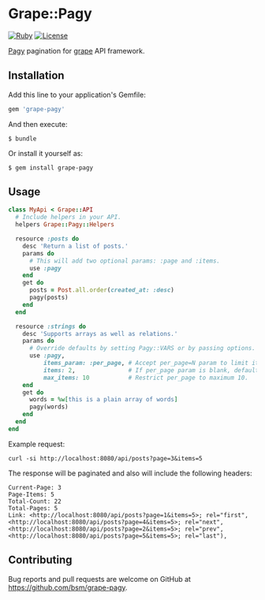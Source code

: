 # Grape::Pagy

[![Ruby](https://github.com/bsm/grape-pagy/actions/workflows/ruby.yml/badge.svg)](https://github.com/bsm/grape-pagy/actions/workflows/ruby.yml)
[![License](https://img.shields.io/badge/License-Apache%202.0-blue.svg)](https://opensource.org/licenses/Apache-2.0)

[Pagy](https://github.com/ddnexus/pagy) pagination for [grape](https://github.com/ruby-grape/grape) API framework.

## Installation

Add this line to your application's Gemfile:

```ruby
gem 'grape-pagy'
```

And then execute:

```
$ bundle
```

Or install it yourself as:

```
$ gem install grape-pagy
```

## Usage

```ruby
class MyApi < Grape::API
  # Include helpers in your API.
  helpers Grape::Pagy::Helpers

  resource :posts do
    desc 'Return a list of posts.'
    params do
      # This will add two optional params: :page and :items.
      use :pagy
    end
    get do
      posts = Post.all.order(created_at: :desc)
      pagy(posts)
    end
  end

  resource :strings do
    desc 'Supports arrays as well as relations.'
    params do
      # Override defaults by setting Pagy::VARS or by passing options.
      use :pagy,
          items_param: :per_page, # Accept per_page=N param to limit items.
          items: 2,               # If per_page param is blank, default to 2.
          max_items: 10           # Restrict per_page to maximum 10.
    end
    get do
      words = %w[this is a plain array of words]
      pagy(words)
    end
  end
end
```

Example request:

```shell
curl -si http://localhost:8080/api/posts?page=3&items=5
```

The response will be paginated and also will include the following headers:

```
Current-Page: 3
Page-Items: 5
Total-Count: 22
Total-Pages: 5
Link: <http://localhost:8080/api/posts?page=1&items=5>; rel="first", <http://localhost:8080/api/posts?page=4&items=5>; rel="next", <http://localhost:8080/api/posts?page=2&items=5>; rel="prev", <http://localhost:8080/api/posts?page=5&items=5>; rel="last"),
```

## Contributing

Bug reports and pull requests are welcome on GitHub at https://github.com/bsm/grape-pagy.
